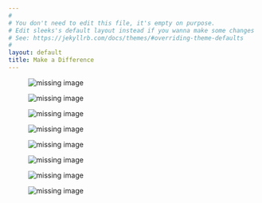 ```yaml
---
#
# You don't need to edit this file, it's empty on purpose.
# Edit sleeks's default layout instead if you wanna make some changes
# See: https://jekyllrb.com/docs/themes/#overriding-theme-defaults
#
layout: default
title: Make a Difference
---
```


<figure class="media_container">
    <div class="centered_image_wrapper">
      <img src="/abundanceperu/assets/img/posts/abundance_sm.jpg" alt="missing image">
    </div>
</figure>
<figure class="media_container">
    <div class="centered_image_wrapper">
      <img src="/abundanceperu/assets/img/posts/connection_sm.jpg" alt="missing image">
    </div>
</figure>
<figure class="media_container">
    <div class="centered_image_wrapper">
      <img src="/abundanceperu/assets/img/posts/contagious_sm.jpg" alt="missing image">
    </div>
</figure>
<figure class="media_container">
    <div class="centered_image_wrapper">
      <img src="/abundanceperu/assets/img/posts/heart_light_sm.jpg" alt="missing image">
    </div>
</figure>
<figure class="media_container">
    <div class="centered_image_wrapper">
      <img src="/abundanceperu/assets/img/posts/show_up_sm.jpg" alt="missing image">
    </div>
</figure>
<figure class="media_container">
    <div class="centered_image_wrapper">
      <img src="/abundanceperu/assets/img/posts/still_the_mind_sm.jpg" alt="missing image">
    </div>
</figure>
<figure class="media_container">
    <div class="centered_image_wrapper">
      <img src="/abundanceperu/assets/img/posts/vessels_sm.jpg" alt="missing image">
    </div>
</figure>
<figure class="media_container">
    <div class="centered_image_wrapper">
      <img src="/abundanceperu/assets/img/posts/wavey_sm.jpg" alt="missing image">
    </div>
</figure>
